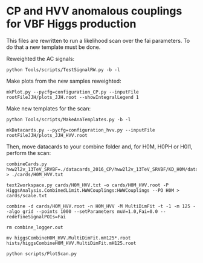 # CP and HVV anomalous couplings for VBF Higgs production

This files are rewritten to run a likelihood scan over the fai parameters. To do that a new template must be done.

Reweighted the AC signals:

```
python Tools/scripts/TestSignalRW.py -b -l
```

Make plots from the new samples reweighted:

```
mkPlot.py --pycfg=configuration_CP.py --inputFile rootFileJJH/plots_JJH.root --showIntegralLegend 1
```


Make new templates for the scan:

```
python Tools/scripts/MakeAnaTemplates.py -b -l

mkDatacards.py --pycfg=configuration_hvv.py --inputFile rootFileJJH/plots_JJH_HVV.root
```

Then, move datacards to your combine folder and, for H0M, H0PH or H0l1, perform the scan:

```
combineCards.py hww2l2v_13TeV_SRVBF=./datacards_2016_CP/hww2l2v_13TeV_SRVBF/KD_H0M/datacard.txt > ./cards/H0M_HVV.txt

text2workspace.py cards/H0M_HVV.txt -o cards/H0M_HVV.root -P HiggsAnalysis.CombinedLimit.HWWCouplings:HWWCouplings --PO H0M > cards/scale.txt

combine -d cards/H0M_HVV.root -n H0M_HVV -M MultiDimFit -t -1 -m 125 --algo grid --points 1000 --setParameters muV=1.0,Fai=0.0 --redefineSignalPOIs=Fai

rm combine_logger.out

mv higgsCombineH0M_HVV.MultiDimFit.mH125*.root hists/higgsCombineH0M_HVV.MultiDimFit.mH125.root

python scripts/PlotScan.py
```






